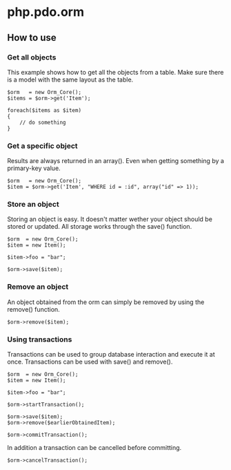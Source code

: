 php.pdo.orm
===========

## How to use

### Get all objects

This example shows how to get all the objects from a table. Make sure there is a model with the same layout as the table.

	$orm   = new Orm_Core();
	$items = $orm->get('Item');
	
	foreach($items as $item)
	{
		// do something
	}

### Get a specific object

Results are always returned in an array(). Even when getting something by a primary-key value.

	$orm   = new Orm_Core();
	$item = $orm->get('Item', "WHERE id = :id", array("id" => 1));

### Store an object

Storing an object is easy. It doesn't matter wether your object should be stored or updated. All storage works through the save() function.

	$orm  = new Orm_Core();
	$item = new Item();
	
	$item->foo = "bar";
	
	$orm->save($item);

### Remove an object

An object obtained from the orm can simply be removed by using the remove() function.

	$orm->remove($item);

### Using transactions

Transactions can be used to group database interaction and execute it at once. Transactions can be used with save() and remove().

	$orm  = new Orm_Core();
	$item = new Item();
	
	$item->foo = "bar";
	
	$orm->startTransaction();
	
	$orm->save($item);
	$orm->remove($earlierObtainedItem);
	
	$orm->commitTransaction();
	
In addition a transaction can be cancelled before committing.

	$orm->cancelTransaction();